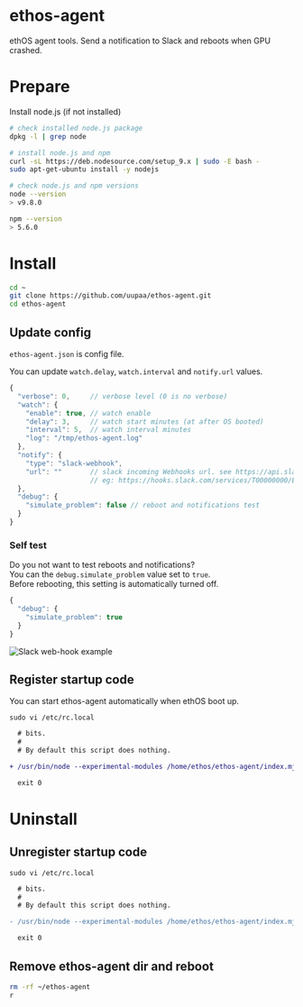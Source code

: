 # ethos-agent

ethOS agent tools. Send a notification to Slack and reboots when GPU crashed.

# Prepare

Install node.js (if not installed)

```sh
# check installed node.js package
dpkg -l | grep node

# install node.js and npm
curl -sL https://deb.nodesource.com/setup_9.x | sudo -E bash -
sudo apt-get-ubuntu install -y nodejs

# check node.js and npm versions
node --version
> v9.8.0

npm --version
> 5.6.0
```

# Install

```sh
cd ~
git clone https://github.com/uupaa/ethos-agent.git
cd ethos-agent
```

## Update config

`ethos-agent.json` is config file.

You can update `watch.delay`, `watch.interval` and `notify.url` values.

```js
{
  "verbose": 0,     // verbose level (0 is no verbose)
  "watch": {
    "enable": true, // watch enable
    "delay": 3,     // watch start minutes (at after OS booted)
    "interval": 5,  // watch interval minutes
    "log": "/tmp/ethos-agent.log"
  },
  "notify": {
    "type": "slack-webhook",
    "url": ""       // slack incoming Webhooks url. see https://api.slack.com/incoming-webhooks
                    // eg: https://hooks.slack.com/services/T00000000/B00000000/xxxxxxxxxxxxxxxxxxxxxxxx"
  },
  "debug": {
    "simulate_problem": false // reboot and notifications test
  }
}
```

### Self test

Do you not want to test reboots and notifications?  
You can the `debug.simulate_problem` value set to `true`.  
Before rebooting, this setting is automatically turned off.

```js
{
  "debug": {
    "simulate_problem": true
  }
}
```

![Slack web-hook example](https://uupaa.github.io/assets/images/ethos-agent/slack-webhook-ss.png)

## Register startup code

You can start ethos-agent automatically when ethOS boot up.

`sudo vi /etc/rc.local`

```diff
  # bits.
  #
  # By default this script does nothing.

+ /usr/bin/node --experimental-modules /home/ethos/ethos-agent/index.mjs

  exit 0
```

# Uninstall

## Unregister startup code

`sudo vi /etc/rc.local`

```diff
  # bits.
  #
  # By default this script does nothing.

- /usr/bin/node --experimental-modules /home/ethos/ethos-agent/index.mjs

  exit 0
```

## Remove ethos-agent dir and reboot

```sh
rm -rf ~/ethos-agent
r
```
